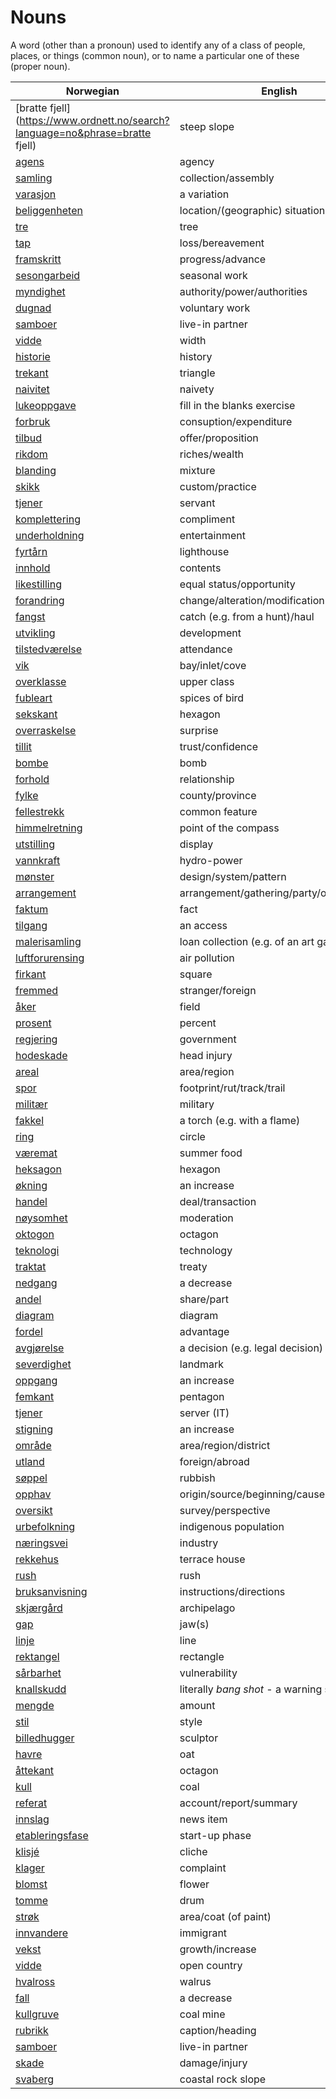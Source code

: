 # Nouns

A word (other than a pronoun) used to identify any of a class of people, places, or things (common noun), or to name a particular one of these (proper noun).

| Norwegian | English | Gender |
| --- | --- | --- |
| [bratte fjell](https://www.ordnett.no/search?language=no&phrase=bratte fjell) | steep slope | m |
| [agens](https://www.ordnett.no/search?language=no&phrase=agens) | agency | m |
| [samling](https://www.ordnett.no/search?language=no&phrase=samling) | collection/assembly | m |
| [varasjon](https://www.ordnett.no/search?language=no&phrase=varasjon) | a variation | m |
| [beliggenheten](https://www.ordnett.no/search?language=no&phrase=beliggenheten) | location/(geographic) situation | m/f |
| [tre](https://www.ordnett.no/search?language=no&phrase=tre) | tree | i |
| [tap](https://www.ordnett.no/search?language=no&phrase=tap) | loss/bereavement | i |
| [framskritt](https://www.ordnett.no/search?language=no&phrase=framskritt) | progress/advance | i |
| [sesongarbeid](https://www.ordnett.no/search?language=no&phrase=sesongarbeid) | seasonal work | i |
| [myndighet](https://www.ordnett.no/search?language=no&phrase=myndighet) | authority/power/authorities | m |
| [dugnad](https://www.ordnett.no/search?language=no&phrase=dugnad) | voluntary work | m |
| [samboer](https://www.ordnett.no/search?language=no&phrase=samboer) | live-in partner | m |
| [vidde](https://www.ordnett.no/search?language=no&phrase=vidde) | width | m/f |
| [historie](https://www.ordnett.no/search?language=no&phrase=historie) | history | m/f |
| [trekant](https://www.ordnett.no/search?language=no&phrase=trekant) | triangle | m |
| [naivitet](https://www.ordnett.no/search?language=no&phrase=naivitet) | naivety | m |
| [lukeoppgave](https://www.ordnett.no/search?language=no&phrase=lukeoppgave) | fill in the blanks exercise | m |
| [forbruk](https://www.ordnett.no/search?language=no&phrase=forbruk) | consuption/expenditure | i |
| [tilbud](https://www.ordnett.no/search?language=no&phrase=tilbud) | offer/proposition | i |
| [rikdom](https://www.ordnett.no/search?language=no&phrase=rikdom) | riches/wealth | m |
| [blanding](https://www.ordnett.no/search?language=no&phrase=blanding) | mixture | m |
| [skikk](https://www.ordnett.no/search?language=no&phrase=skikk) | custom/practice | m |
| [tjener](https://www.ordnett.no/search?language=no&phrase=tjener) | servant | m |
| [komplettering](https://www.ordnett.no/search?language=no&phrase=komplettering) | compliment | m |
| [underholdning](https://www.ordnett.no/search?language=no&phrase=underholdning) | entertainment | m |
| [fyrtårn](https://www.ordnett.no/search?language=no&phrase=fyrtårn) | lighthouse | i |
| [innhold](https://www.ordnett.no/search?language=no&phrase=innhold) | contents | i |
| [likestilling](https://www.ordnett.no/search?language=no&phrase=likestilling) | equal status/opportunity | m |
| [forandring](https://www.ordnett.no/search?language=no&phrase=forandring) | change/alteration/modification | m |
| [fangst](https://www.ordnett.no/search?language=no&phrase=fangst) | catch (e.g. from a hunt)/haul | m |
| [utvikling](https://www.ordnett.no/search?language=no&phrase=utvikling) | development | m |
| [tilstedværelse](https://www.ordnett.no/search?language=no&phrase=tilstedværelse) | attendance | i |
| [vik](https://www.ordnett.no/search?language=no&phrase=vik) | bay/inlet/cove | m |
| [overklasse](https://www.ordnett.no/search?language=no&phrase=overklasse) | upper class | m |
| [fubleart](https://www.ordnett.no/search?language=no&phrase=fubleart) | spices of bird | m/f |
| [sekskant](https://www.ordnett.no/search?language=no&phrase=sekskant) | hexagon | m |
| [overraskelse](https://www.ordnett.no/search?language=no&phrase=overraskelse) | surprise | m |
| [tillit](https://www.ordnett.no/search?language=no&phrase=tillit) | trust/confidence | m |
| [bombe](https://www.ordnett.no/search?language=no&phrase=bombe) | bomb | m |
| [forhold](https://www.ordnett.no/search?language=no&phrase=forhold) | relationship | i |
| [fylke](https://www.ordnett.no/search?language=no&phrase=fylke) | county/province | i |
| [fellestrekk](https://www.ordnett.no/search?language=no&phrase=fellestrekk) | common feature | i |
| [himmelretning](https://www.ordnett.no/search?language=no&phrase=himmelretning) | point of the compass | m |
| [utstilling](https://www.ordnett.no/search?language=no&phrase=utstilling) | display | m |
| [vannkraft](https://www.ordnett.no/search?language=no&phrase=vannkraft) | hydro-power | m |
| [mønster](https://www.ordnett.no/search?language=no&phrase=mønster) | design/system/pattern | i |
| [arrangement](https://www.ordnett.no/search?language=no&phrase=arrangement) | arrangement/gathering/party/organisation | i |
| [faktum](https://www.ordnett.no/search?language=no&phrase=faktum) | fact | i |
| [tilgang](https://www.ordnett.no/search?language=no&phrase=tilgang) | an access | i |
| [malerisamling](https://www.ordnett.no/search?language=no&phrase=malerisamling) | loan collection (e.g. of an art gallery) | m |
| [luftforurensing](https://www.ordnett.no/search?language=no&phrase=luftforurensing) | air pollution | m |
| [firkant](https://www.ordnett.no/search?language=no&phrase=firkant) | square | m |
| [fremmed](https://www.ordnett.no/search?language=no&phrase=fremmed) | stranger/foreign | m |
| [åker](https://www.ordnett.no/search?language=no&phrase=åker) | field | m |
| [prosent](https://www.ordnett.no/search?language=no&phrase=prosent) | percent | m |
| [regjering](https://www.ordnett.no/search?language=no&phrase=regjering) | government | m |
| [hodeskade](https://www.ordnett.no/search?language=no&phrase=hodeskade) | head injury | m |
| [areal](https://www.ordnett.no/search?language=no&phrase=areal) | area/region | i |
| [spor](https://www.ordnett.no/search?language=no&phrase=spor) | footprint/rut/track/trail | i |
| [militær](https://www.ordnett.no/search?language=no&phrase=militær) | military | m |
| [fakkel](https://www.ordnett.no/search?language=no&phrase=fakkel) | a torch (e.g. with a flame) | m |
| [ring](https://www.ordnett.no/search?language=no&phrase=ring) | circle | m |
| [væremat](https://www.ordnett.no/search?language=no&phrase=væremat) | summer food | m |
| [heksagon](https://www.ordnett.no/search?language=no&phrase=heksagon) | hexagon | m |
| [økning](https://www.ordnett.no/search?language=no&phrase=økning) | an increase | m |
| [handel](https://www.ordnett.no/search?language=no&phrase=handel) | deal/transaction | m |
| [nøysomhet](https://www.ordnett.no/search?language=no&phrase=nøysomhet) | moderation | m |
| [oktogon](https://www.ordnett.no/search?language=no&phrase=oktogon) | octagon | m |
| [teknologi](https://www.ordnett.no/search?language=no&phrase=teknologi) | technology | m |
| [traktat](https://www.ordnett.no/search?language=no&phrase=traktat) | treaty | m |
| [nedgang](https://www.ordnett.no/search?language=no&phrase=nedgang) | a decrease | m |
| [andel](https://www.ordnett.no/search?language=no&phrase=andel) | share/part | m |
| [diagram](https://www.ordnett.no/search?language=no&phrase=diagram) | diagram | i |
| [fordel](https://www.ordnett.no/search?language=no&phrase=fordel) | advantage | m |
| [avgjørelse](https://www.ordnett.no/search?language=no&phrase=avgjørelse) | a decision (e.g. legal decision) | m |
| [severdighet](https://www.ordnett.no/search?language=no&phrase=severdighet) | landmark | m |
| [oppgang](https://www.ordnett.no/search?language=no&phrase=oppgang) | an increase | m |
| [femkant](https://www.ordnett.no/search?language=no&phrase=femkant) | pentagon | m |
| [tjener](https://www.ordnett.no/search?language=no&phrase=tjener) | server (IT) | m |
| [stigning](https://www.ordnett.no/search?language=no&phrase=stigning) | an increase | m |
| [område](https://www.ordnett.no/search?language=no&phrase=område) | area/region/district | i |
| [utland](https://www.ordnett.no/search?language=no&phrase=utland) | foreign/abroad | m |
| [søppel](https://www.ordnett.no/search?language=no&phrase=søppel) | rubbish | i |
| [opphav](https://www.ordnett.no/search?language=no&phrase=opphav) | origin/source/beginning/cause | i |
| [oversikt](https://www.ordnett.no/search?language=no&phrase=oversikt) | survey/perspective | m |
| [urbefolkning](https://www.ordnett.no/search?language=no&phrase=urbefolkning) | indigenous population | m |
| [næringsvei](https://www.ordnett.no/search?language=no&phrase=næringsvei) | industry | m |
| [rekkehus](https://www.ordnett.no/search?language=no&phrase=rekkehus) | terrace house | i |
| [rush](https://www.ordnett.no/search?language=no&phrase=rush) | rush | i |
| [bruksanvisning](https://www.ordnett.no/search?language=no&phrase=bruksanvisning) | instructions/directions | m |
| [skjærgård](https://www.ordnett.no/search?language=no&phrase=skjærgård) | archipelago | m |
| [gap](https://www.ordnett.no/search?language=no&phrase=gap) | jaw(s) | m |
| [linje](https://www.ordnett.no/search?language=no&phrase=linje) | line | m |
| [rektangel](https://www.ordnett.no/search?language=no&phrase=rektangel) | rectangle | i |
| [sårbarhet](https://www.ordnett.no/search?language=no&phrase=sårbarhet) | vulnerability | m |
| [knallskudd](https://www.ordnett.no/search?language=no&phrase=knallskudd) | literally _bang shot_ - a warning shot gun | i |
| [mengde](https://www.ordnett.no/search?language=no&phrase=mengde) | amount | m |
| [stil](https://www.ordnett.no/search?language=no&phrase=stil) | style | m |
| [billedhugger](https://www.ordnett.no/search?language=no&phrase=billedhugger) | sculptor | m |
| [havre](https://www.ordnett.no/search?language=no&phrase=havre) | oat | m |
| [åttekant](https://www.ordnett.no/search?language=no&phrase=åttekant) | octagon | m |
| [kull](https://www.ordnett.no/search?language=no&phrase=kull) | coal | i |
| [referat](https://www.ordnett.no/search?language=no&phrase=referat) | account/report/summary | i |
| [innslag](https://www.ordnett.no/search?language=no&phrase=innslag) | news item | i |
| [etableringsfase](https://www.ordnett.no/search?language=no&phrase=etableringsfase) | start-up phase | m |
| [klisjé](https://www.ordnett.no/search?language=no&phrase=klisjé) | cliche | m |
| [klager](https://www.ordnett.no/search?language=no&phrase=klager) | complaint | m |
| [blomst](https://www.ordnett.no/search?language=no&phrase=blomst) | flower | m |
| [tomme](https://www.ordnett.no/search?language=no&phrase=tomme) | drum | m |
| [strøk](https://www.ordnett.no/search?language=no&phrase=strøk) | area/coat (of paint) | i |
| [innvandere](https://www.ordnett.no/search?language=no&phrase=innvandere) | immigrant | m |
| [vekst](https://www.ordnett.no/search?language=no&phrase=vekst) | growth/increase | m |
| [vidde](https://www.ordnett.no/search?language=no&phrase=vidde) | open country | m |
| [hvalross](https://www.ordnett.no/search?language=no&phrase=hvalross) | walrus | m |
| [fall](https://www.ordnett.no/search?language=no&phrase=fall) | a decrease | i |
| [kullgruve](https://www.ordnett.no/search?language=no&phrase=kullgruve) | coal mine | m |
| [rubrikk](https://www.ordnett.no/search?language=no&phrase=rubrikk) | caption/heading | m |
| [samboer](https://www.ordnett.no/search?language=no&phrase=samboer) | live-in partner | m |
| [skade](https://www.ordnett.no/search?language=no&phrase=skade) | damage/injury | m |
| [svaberg](https://www.ordnett.no/search?language=no&phrase=svaberg) | coastal rock slope | i |

